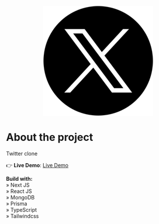 <div align='center'>
  <img src='/public/assets/images/twitter-x-logo.png'>
</div>

# About the project

Twitter clone

👉 **Live Demo**: [Live Demo](https://twitter-ccristiann.vercel.app)

**Build with:** \
» Next JS \
» React JS \
» MongoDB \
» Prisma \
» TypeScript \
» Tailwindcss
